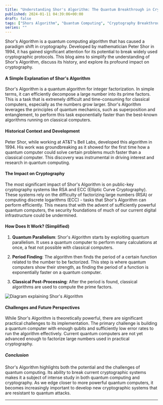 ```yaml
---
title: "Understanding Shor's Algorithm: The Quantum Breakthrough in Cryptography"
published: 2024-01-11 04:39:06+00:00
draft: false
tags: ["Shors Algorithm", "Quantum Computing", "Cryptography Breakthrough"]
series: ""
---
```


Shor's Algorithm is a quantum computing algorithm that has caused a paradigm shift in cryptography. Developed by mathematician Peter Shor in 1994, it has gained significant attention for its potential to break widely used cryptographic protocols. This blog aims to simplify the understanding of Shor's Algorithm, discuss its history, and explore its profound impact on cryptography.

#### A Simple Explanation of Shor's Algorithm

Shor's Algorithm is a quantum algorithm for integer factorization. In simple terms, it can efficiently decompose a large number into its prime factors. This is a task that is extremely difficult and time-consuming for classical computers, especially as the numbers grow larger. Shor's Algorithm leverages the principles of quantum mechanics, such as superposition and entanglement, to perform this task exponentially faster than the best-known algorithms running on classical computers.

#### Historical Context and Development

Peter Shor, while working at AT&T's Bell Labs, developed this algorithm in 1994. His work was groundbreaking as it showed for the first time how a quantum computer could solve certain problems much faster than a classical computer. This discovery was instrumental in driving interest and research in quantum computing.

#### The Impact on Cryptography

The most significant impact of Shor's Algorithm is on public-key cryptography systems like RSA and ECC (Elliptic Curve Cryptography). These systems rely on the difficulty of factorizing large numbers (RSA) or computing discrete logarithms (ECC) - tasks that Shor's Algorithm can perform efficiently. This means that with the advent of sufficiently powerful quantum computers, the security foundations of much of our current digital infrastructure could be undermined.

#### How Does It Work? (Simplified)

1. **Quantum Parallelism**: Shor's Algorithm starts by exploiting quantum parallelism. It uses a quantum computer to perform many calculations at once, a feat not possible with classical computers.

2. **Period Finding**: The algorithm then finds the period of a certain function related to the number to be factorized. This step is where quantum computers show their strength, as finding the period of a function is exponentially faster on a quantum computer.

3. **Classical Post-Processing**: After the period is found, classical algorithms are used to compute the prime factors.

![Diagram explaining Shor's Algorithm](insert-image-link)

#### Challenges and Future Perspectives

While Shor's Algorithm is theoretically powerful, there are significant practical challenges to its implementation. The primary challenge is building a quantum computer with enough qubits and sufficiently low error rates to run the algorithm effectively. Current quantum computers are not yet advanced enough to factorize large numbers used in practical cryptography.

##### Conclusion

Shor's Algorithm highlights both the potential and the challenges of quantum computing. Its ability to break current cryptographic systems makes it a subject of intense study in both quantum computing and cryptography. As we edge closer to more powerful quantum computers, it becomes increasingly important to develop new cryptographic systems that are resistant to quantum attacks.

---

